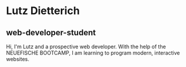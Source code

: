 
# Lutz Dietterich
## web-developer-student

Hi, I'm Lutz and a prospective web developer. With the help of the NEUEFISCHE BOOTCAMP, I am learning to program modern, interactive websites.

